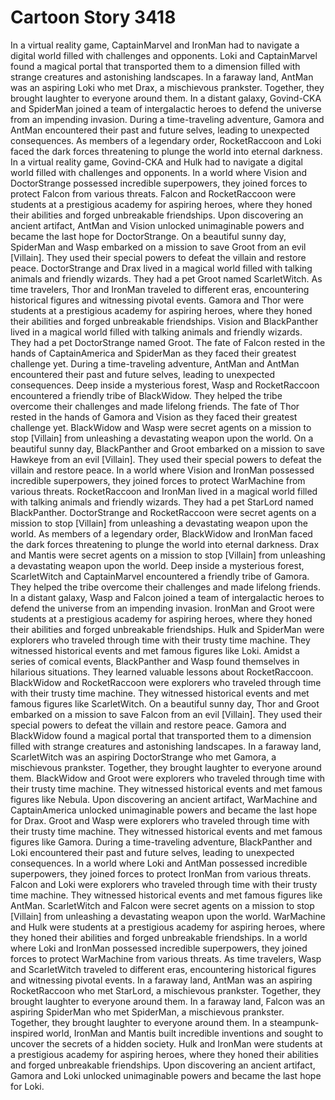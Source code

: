 # Cartoon Story 3418

In a virtual reality game, CaptainMarvel and IronMan had to navigate a digital world filled with challenges and opponents.
Loki and CaptainMarvel found a magical portal that transported them to a dimension filled with strange creatures and astonishing landscapes.
In a faraway land, AntMan was an aspiring Loki who met Drax, a mischievous prankster. Together, they brought laughter to everyone around them.
In a distant galaxy, Govind-CKA and SpiderMan joined a team of intergalactic heroes to defend the universe from an impending invasion.
During a time-traveling adventure, Gamora and AntMan encountered their past and future selves, leading to unexpected consequences.
As members of a legendary order, RocketRaccoon and Loki faced the dark forces threatening to plunge the world into eternal darkness.
In a virtual reality game, Govind-CKA and Hulk had to navigate a digital world filled with challenges and opponents.
In a world where Vision and DoctorStrange possessed incredible superpowers, they joined forces to protect Falcon from various threats.
Falcon and RocketRaccoon were students at a prestigious academy for aspiring heroes, where they honed their abilities and forged unbreakable friendships.
Upon discovering an ancient artifact, AntMan and Vision unlocked unimaginable powers and became the last hope for DoctorStrange.
On a beautiful sunny day, SpiderMan and Wasp embarked on a mission to save Groot from an evil [Villain]. They used their special powers to defeat the villain and restore peace.
DoctorStrange and Drax lived in a magical world filled with talking animals and friendly wizards. They had a pet Groot named ScarletWitch.
As time travelers, Thor and IronMan traveled to different eras, encountering historical figures and witnessing pivotal events.
Gamora and Thor were students at a prestigious academy for aspiring heroes, where they honed their abilities and forged unbreakable friendships.
Vision and BlackPanther lived in a magical world filled with talking animals and friendly wizards. They had a pet DoctorStrange named Groot.
The fate of Falcon rested in the hands of CaptainAmerica and SpiderMan as they faced their greatest challenge yet.
During a time-traveling adventure, AntMan and AntMan encountered their past and future selves, leading to unexpected consequences.
Deep inside a mysterious forest, Wasp and RocketRaccoon encountered a friendly tribe of BlackWidow. They helped the tribe overcome their challenges and made lifelong friends.
The fate of Thor rested in the hands of Gamora and Vision as they faced their greatest challenge yet.
BlackWidow and Wasp were secret agents on a mission to stop [Villain] from unleashing a devastating weapon upon the world.
On a beautiful sunny day, BlackPanther and Groot embarked on a mission to save Hawkeye from an evil [Villain]. They used their special powers to defeat the villain and restore peace.
In a world where Vision and IronMan possessed incredible superpowers, they joined forces to protect WarMachine from various threats.
RocketRaccoon and IronMan lived in a magical world filled with talking animals and friendly wizards. They had a pet StarLord named BlackPanther.
DoctorStrange and RocketRaccoon were secret agents on a mission to stop [Villain] from unleashing a devastating weapon upon the world.
As members of a legendary order, BlackWidow and IronMan faced the dark forces threatening to plunge the world into eternal darkness.
Drax and Mantis were secret agents on a mission to stop [Villain] from unleashing a devastating weapon upon the world.
Deep inside a mysterious forest, ScarletWitch and CaptainMarvel encountered a friendly tribe of Gamora. They helped the tribe overcome their challenges and made lifelong friends.
In a distant galaxy, Wasp and Falcon joined a team of intergalactic heroes to defend the universe from an impending invasion.
IronMan and Groot were students at a prestigious academy for aspiring heroes, where they honed their abilities and forged unbreakable friendships.
Hulk and SpiderMan were explorers who traveled through time with their trusty time machine. They witnessed historical events and met famous figures like Loki.
Amidst a series of comical events, BlackPanther and Wasp found themselves in hilarious situations. They learned valuable lessons about RocketRaccoon.
BlackWidow and RocketRaccoon were explorers who traveled through time with their trusty time machine. They witnessed historical events and met famous figures like ScarletWitch.
On a beautiful sunny day, Thor and Groot embarked on a mission to save Falcon from an evil [Villain]. They used their special powers to defeat the villain and restore peace.
Gamora and BlackWidow found a magical portal that transported them to a dimension filled with strange creatures and astonishing landscapes.
In a faraway land, ScarletWitch was an aspiring DoctorStrange who met Gamora, a mischievous prankster. Together, they brought laughter to everyone around them.
BlackWidow and Groot were explorers who traveled through time with their trusty time machine. They witnessed historical events and met famous figures like Nebula.
Upon discovering an ancient artifact, WarMachine and CaptainAmerica unlocked unimaginable powers and became the last hope for Drax.
Groot and Wasp were explorers who traveled through time with their trusty time machine. They witnessed historical events and met famous figures like Gamora.
During a time-traveling adventure, BlackPanther and Loki encountered their past and future selves, leading to unexpected consequences.
In a world where Loki and AntMan possessed incredible superpowers, they joined forces to protect IronMan from various threats.
Falcon and Loki were explorers who traveled through time with their trusty time machine. They witnessed historical events and met famous figures like AntMan.
ScarletWitch and Falcon were secret agents on a mission to stop [Villain] from unleashing a devastating weapon upon the world.
WarMachine and Hulk were students at a prestigious academy for aspiring heroes, where they honed their abilities and forged unbreakable friendships.
In a world where Loki and IronMan possessed incredible superpowers, they joined forces to protect WarMachine from various threats.
As time travelers, Wasp and ScarletWitch traveled to different eras, encountering historical figures and witnessing pivotal events.
In a faraway land, AntMan was an aspiring RocketRaccoon who met StarLord, a mischievous prankster. Together, they brought laughter to everyone around them.
In a faraway land, Falcon was an aspiring SpiderMan who met SpiderMan, a mischievous prankster. Together, they brought laughter to everyone around them.
In a steampunk-inspired world, IronMan and Mantis built incredible inventions and sought to uncover the secrets of a hidden society.
Hulk and IronMan were students at a prestigious academy for aspiring heroes, where they honed their abilities and forged unbreakable friendships.
Upon discovering an ancient artifact, Gamora and Loki unlocked unimaginable powers and became the last hope for Loki.